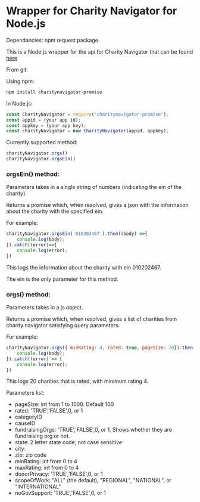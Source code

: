 # Wrapper for Charity Navigator for Node.js

Dependancies: npm request package.

This is a Node.js wrapper for the api for Charity Navigator that can be found [here](https://charity.3scale.net/docs/data-api/reference)

From git:

Using npm:
```bash
npm install charitynavigator-promise
```

In Node.js:

```javascript
const CharityNavigator = require('charitynavigator-promise');
const appid = (your app id);
const appkey = (your app key);
const charityNavigator = new CharityNavigator(appid, appkey);
```

Currently supported method:
```javascript
charityNavigator.orgs()
charityNavigator.orgsEin()
```

### orgsEin() method:

Parameters takes in a single string of numbers (indicating the ein of the charity).

Returns a promise which, when resolved, gives a json with the information about the charity with the specified ein.

For example:
```javascript
charityNavigator.orgsEin('010202467').then((body) =>{
    console.log(body);
}).catch((error)=>{
    console.log(error);
})
```
This logs the information about the charity with ein 010202467.

The ein is the only parameter for this method.


### orgs() method:

Parameters takes in a js object.

Returns a promise which, when resolved, gives a list of charities from charity navigator satisfying query parameters.

For example:
```javascript
charityNavigator.orgs({ minRating: 4, rated: true, pageSize: 20}).then((body)=>{
    console.log(body);
}).catch((error) => {
    console.log(error);
})
```

This logs 20 charities that is rated, with minimum rating 4.

Parameters list:
- pageSize: int from 1 to 1000. Default 100
- rated: 'TRUE','FALSE',0, or 1
- categoryID
- causeID
- fundraisingOrgs: 'TRUE','FALSE',0, or 1. Shows whether they are fundraising org or not.
- state: 2 letter state code, not case sensitive
- city:
- zip: zip code
- minRating: int from 0 to 4
- maxRating: int from 0 to 4
- donorPrivacy: 'TRUE','FALSE',0, or 1
- scopeOfWork:  "ALL" (the default), "REGIONAL", "NATIONAL", or "INTERNATIONAL"
- noGovSupport: 'TRUE','FALSE',0, or 1

